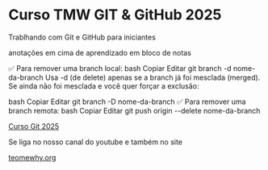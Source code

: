 # Curso TMW GIT & GitHub 2025

Trablhando com Git e GitHub para iniciantes

anotações em cima de aprendizado em bloco de notas

✅ Para remover uma branch local:
bash
Copiar
Editar
git branch -d nome-da-branch
Usa -d (de delete) apenas se a branch já foi mesclada (merged).
Se ainda não foi mesclada e você quer forçar a exclusão:

bash
Copiar
Editar
git branch -D nome-da-branch
✅ Para remover uma branch remota:
bash
Copiar
Editar
git push origin --delete nome-da-branch

[Curso Git 2025](https://www.youtube.com/watch?v=M-mBmYj7Jh4)

Se liga no nosso canal do youtube e também no site

[teomewhy.org](https://teomewhy.org/schedule)